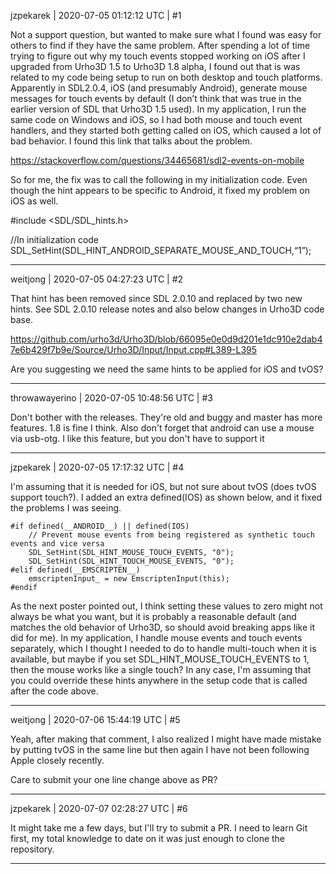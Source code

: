 jzpekarek | 2020-07-05 01:12:12 UTC | #1

Not a support question, but wanted to make sure what I found was easy for others to find if they have the same problem. After spending a lot of time trying to figure out why my touch events stopped working on iOS after I upgraded from Urho3D 1.5 to Urho3D 1.8 alpha, I found out that is was related to my code being setup to run on both desktop and touch platforms. Apparently in SDL2.0.4, iOS (and presumably Android), generate mouse messages for touch events by default (I don’t think that was true in the earlier version of SDL that Urho3D 1.5 used). In my application, I run the same code on Windows and iOS, so I had both mouse and touch event handlers, and they started both getting called on iOS, which caused a lot of bad behavior. I found this link that talks about the problem.

https://stackoverflow.com/questions/34465681/sdl2-events-on-mobile

So for me, the fix was to call the following in my initialization code. Even though the hint appears to be specific to Android, it fixed my problem on iOS as well.

#include <SDL/SDL_hints.h>

//In initialization code
SDL_SetHint(SDL_HINT_ANDROID_SEPARATE_MOUSE_AND_TOUCH,“1”);

-------------------------

weitjong | 2020-07-05 04:27:23 UTC | #2

That hint has been removed since SDL 2.0.10 and replaced by two new hints. See SDL 2.0.10 release notes and also below changes in Urho3D code base.

https://github.com/urho3d/Urho3D/blob/66095e0e0d9d201e1dc910e2dab47e6b429f7b9e/Source/Urho3D/Input/Input.cpp#L389-L395

Are you suggesting we need the same hints to be applied for iOS and tvOS?

-------------------------

throwawayerino | 2020-07-05 10:48:56 UTC | #3

Don't bother with the releases. They're old and buggy and master has more features. 1.8 is fine I think. Also don't forget that android can use a mouse via usb-otg. I like this feature, but you don't have to support it

-------------------------

jzpekarek | 2020-07-05 17:17:32 UTC | #4

I'm assuming that it is needed for iOS, but not sure about tvOS (does tvOS support touch?). I added an extra defined(IOS) as shown below, and it fixed the problems I was seeing.

    #if defined(__ANDROID__) || defined(IOS)
        // Prevent mouse events from being registered as synthetic touch events and vice versa
        SDL_SetHint(SDL_HINT_MOUSE_TOUCH_EVENTS, "0");
        SDL_SetHint(SDL_HINT_TOUCH_MOUSE_EVENTS, "0");
    #elif defined(__EMSCRIPTEN__)
        emscriptenInput_ = new EmscriptenInput(this);
    #endif

As the next poster pointed out, I think setting these values to zero might not always be what you want, but it is probably a reasonable default (and matches the old behavior of Urho3D, so should avoid breaking apps like it did for me). In my application, I handle mouse events and touch events separately, which I thought I needed to do to handle multi-touch when it is available, but maybe if you set SDL_HINT_MOUSE_TOUCH_EVENTS to 1, then the mouse works like a single touch? In any case, I'm assuming that you could override these hints anywhere in the setup code that is called after the code above.

-------------------------

weitjong | 2020-07-06 15:44:19 UTC | #5

Yeah, after making that comment, I also realized I might have made mistake by putting tvOS in the same line but then again I have not been following Apple closely recently.

Care to submit your one line change above as PR?

-------------------------

jzpekarek | 2020-07-07 02:28:27 UTC | #6

It might take me a few days, but I'll try to submit a PR. I need to learn Git first, my total knowledge to date on it was just enough to clone the repository.

-------------------------

